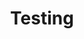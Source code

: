 ---
title: Testing
links:
- title: "How I Write Tests"
  link: "https://blog.nelhage.com/2016/12/how-i-test/"
- title: "Don’t be lazy, use @Rules"
  link: "https://ncorti.com/blog/junit-rules"
- title: "JUnit Pioneer - JUnit 5 Extension Pack"
  link: "https://junit-pioneer.org/docs/"
- title: "Consumer Driven Contract Testing"
  link: "https://github.com/christian-draeger/pact-example"
---
